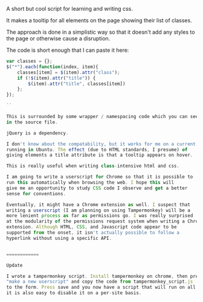 A short but cool script for learning and writing css. 

It makes a tooltip for all elements on the page showing their list of classes.

The approach is done in a simplistic way so that it doesn't add any styles
to the page or otherwise cause a disruption.

The code is short enough that I can paste it here:

```javascript
var classes = {};
$("*").each(function(index, item){
	classes[item] = $(item).attr("class");
	if (!$(item).attr("title")) {
		$(item).attr("title", classes[item])
	};
});

``

This is surrounded by some wrapper / namespacing code which you can see
in the source file.

jQuery is a dependency.

I don't know about the compatability, but it works for me on a current chrome
running in Ubuntu. The effect (due to HTML standards, I presume) of
giving elements a title attribute is that a tooltip appears on hover.

This is really useful when writing class-intensive html and css. 

I am going to write a userscript for Chrome so that it is possible to 
run this automatically when browsing the web. I hope this will 
give me an opportunity to study CSS code I observe and get a better
sense for conventions. 

Eventually, it might have a Chrome extension as well. I suspect that
writing a userscript (I am planning on using Tampermonkey) will be a 
more lenient process as far as permissions go. I was really surprised
at the modularity of the permissions request system when writing a Chrome
extension. Although HTML, CSS, and Javascript code appear to be 
supported from the onset, it isn't actually possible to follow a
hyperlink without using a specific API. 


============

Update 

I wrote a tampermonkey script. Install tampermonkey on chrome, then press
"make a new userscript" and copy the code from tampermonkey_script.js
to the form. Press save and you now have a script that will run on all pages.
it is also easy to disable it on a per-site basis. 
